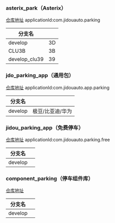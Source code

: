 ### asterix_park（Asterix）
[仓库地址](http://jdo-gerrit.aijidou.com/#/admin/projects/asterix_park)
applicationId:com.jidouauto.parking

| 分支名           |     |
| ------------- | --- |
| develop       | 3D  |
| CLU3B         | 3B  |
| develop_clu39 | 39  |

### jdo_parking_app（通用包）
[仓库地址](http://jdo-gerrit.aijidou.com/#/admin/projects/jdo_parking_app)
applicationId:com.jidouauto.app.parking

| 分支名     |           |
| ------- | --------- |
| develop | 极豆/比亚迪/华为 |

### jidou_parking_app（免费停车）
[仓库地址](http://jdo-gerrit.aijidou.com/#/admin/projects/jidou_parking_app)
applicationId:com.jidouauto.parking.free

| 分支名     |     |
| ------- | --- |
| develop |     |

### component_parking（停车组件库）
[仓库地址](http://jdo-gerrit.aijidou.com/#/admin/projects/component_parking)

| 分支名     |     |
| ------- | --- |
| develop |     |
